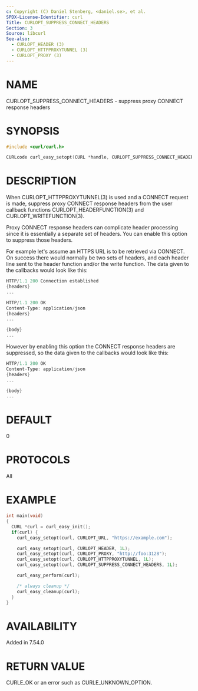 ```yaml
---
c: Copyright (C) Daniel Stenberg, <daniel.se>, et al.
SPDX-License-Identifier: curl
Title: CURLOPT_SUPPRESS_CONNECT_HEADERS
Section: 3
Source: libcurl
See-also:
  - CURLOPT_HEADER (3)
  - CURLOPT_HTTPPROXYTUNNEL (3)
  - CURLOPT_PROXY (3)
---
```


# NAME

CURLOPT_SUPPRESS_CONNECT_HEADERS - suppress proxy CONNECT response headers

# SYNOPSIS

~~~c
#include <curl/curl.h>

CURLcode curl_easy_setopt(CURL *handle, CURLOPT_SUPPRESS_CONNECT_HEADERS, long onoff);
~~~

# DESCRIPTION

When CURLOPT_HTTPPROXYTUNNEL(3) is used and a CONNECT request is made,
suppress proxy CONNECT response headers from the user callback functions
CURLOPT_HEADERFUNCTION(3) and CURLOPT_WRITEFUNCTION(3).

Proxy CONNECT response headers can complicate header processing since it is
essentially a separate set of headers. You can enable this option to suppress
those headers.

For example let's assume an HTTPS URL is to be retrieved via CONNECT. On
success there would normally be two sets of headers, and each header line sent
to the header function and/or the write function. The data given to the
callbacks would look like this:

~~~c
HTTP/1.1 200 Connection established
{headers}
...

HTTP/1.1 200 OK
Content-Type: application/json
{headers}
...

{body}
...
~~~

However by enabling this option the CONNECT response headers are suppressed,
so the data given to the callbacks would look like this:

~~~c
HTTP/1.1 200 OK
Content-Type: application/json
{headers}
...

{body}
...
~~~

# DEFAULT

0

# PROTOCOLS

All

# EXAMPLE

~~~c
int main(void)
{
  CURL *curl = curl_easy_init();
  if(curl) {
    curl_easy_setopt(curl, CURLOPT_URL, "https://example.com");

    curl_easy_setopt(curl, CURLOPT_HEADER, 1L);
    curl_easy_setopt(curl, CURLOPT_PROXY, "http://foo:3128");
    curl_easy_setopt(curl, CURLOPT_HTTPPROXYTUNNEL, 1L);
    curl_easy_setopt(curl, CURLOPT_SUPPRESS_CONNECT_HEADERS, 1L);

    curl_easy_perform(curl);

    /* always cleanup */
    curl_easy_cleanup(curl);
  }
}
~~~

# AVAILABILITY

Added in 7.54.0

# RETURN VALUE

CURLE_OK or an error such as CURLE_UNKNOWN_OPTION.

